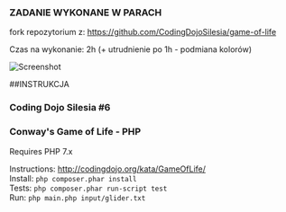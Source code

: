 ### ZADANIE WYKONANE W PARACH ###

fork repozytorium z: https://github.com/CodingDojoSilesia/game-of-life

Czas na wykonanie: 2h (+ utrudnienie po 1h - podmiana kolorów)

![Screenshot](https://media.giphy.com/media/l1WxI6TyP7R8jRnvL9/giphy.gif)


##INSTRUKCJA
### Coding Dojo Silesia #6
### Conway's Game of Life - PHP
Requires PHP 7.x

Instructions: http://codingdojo.org/kata/GameOfLife/  
Install: `php composer.phar install`  
Tests: `php composer.phar run-script test`  
Run: `php main.php input/glider.txt`
